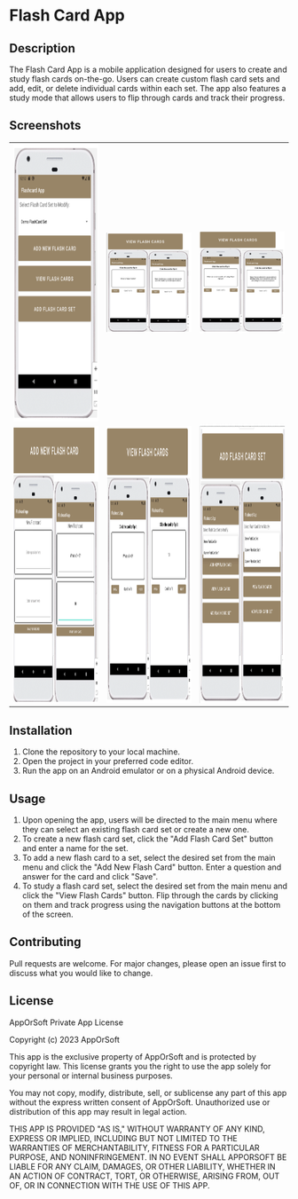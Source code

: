 # Flash Card App

## Description
The Flash Card App is a mobile application designed for users to create and study flash cards on-the-go. Users can create custom flash card sets and add, edit, or delete individual cards within each set. The app also features a study mode that allows users to flip through cards and track their progress.

## Screenshots
<table>
  <tr>
    <td><img src="https://github.com/georgeschultz1998/flashcardapp/blob/main/DemoImages/Home.png?raw=true," alt="Screenshot 1" width="250" height="500"></td>
    <td><img src="https://github.com/georgeschultz1998/flashcardapp/blob/main/DemoImages/ViewFlashCards1.png?raw=true," alt="Screenshot 1" width="500" ></td>
    <td><img src="https://github.com/georgeschultz1998/flashcardapp/blob/main/DemoImages/ViewFlashCards2.png?raw=true," alt="Screenshot 1" width="500" ></td>
  </tr>
   <tr>
    <td><img src="https://github.com/georgeschultz1998/flashcardapp/blob/main/DemoImages/AddFlashCard.png?raw=true," alt="Screenshot 1" width="500" height="500"></td>
    <td><img src="https://github.com/georgeschultz1998/flashcardapp/blob/main/DemoImages/ViewAddedFlashCard.png?raw=true," alt="Screenshot 1" width="500" height="500"></td>
        <td><img src="https://github.com/georgeschultz1998/flashcardapp/blob/main/DemoImages/AddFlashCardSet.png?raw=true," alt="Screenshot 1" width="500" height="500"></td>
  </tr>
</table>



## Installation
1. Clone the repository to your local machine.
2. Open the project in your preferred code editor.
3. Run the app on an Android emulator or on a physical Android device.

## Usage
1. Upon opening the app, users will be directed to the main menu where they can select an existing flash card set or create a new one.
2. To create a new flash card set, click the "Add Flash Card Set" button and enter a name for the set.
3. To add a new flash card to a set, select the desired set from the main menu and click the "Add New Flash Card" button. Enter a question and answer for the card and click "Save".
4. To study a flash card set, select the desired set from the main menu and click the "View Flash Cards" button. Flip through the cards by clicking on them and track progress using the navigation buttons at the bottom of the screen.

## Contributing
Pull requests are welcome. For major changes, please open an issue first to discuss what you would like to change.

## License
AppOrSoft Private App License

Copyright (c) 2023 AppOrSoft

This app is the exclusive property of AppOrSoft and is protected by copyright law. This license grants you the right to use the app solely for your personal or internal business purposes.

You may not copy, modify, distribute, sell, or sublicense any part of this app without the express written consent of AppOrSoft. Unauthorized use or distribution of this app may result in legal action.

THIS APP IS PROVIDED "AS IS," WITHOUT WARRANTY OF ANY KIND, EXPRESS OR IMPLIED, INCLUDING BUT NOT LIMITED TO THE WARRANTIES OF MERCHANTABILITY, FITNESS FOR A PARTICULAR PURPOSE, AND NONINFRINGEMENT. IN NO EVENT SHALL APPORSOFT BE LIABLE FOR ANY CLAIM, DAMAGES, OR OTHER LIABILITY, WHETHER IN AN ACTION OF CONTRACT, TORT, OR OTHERWISE, ARISING FROM, OUT OF, OR IN CONNECTION WITH THE USE OF THIS APP.
